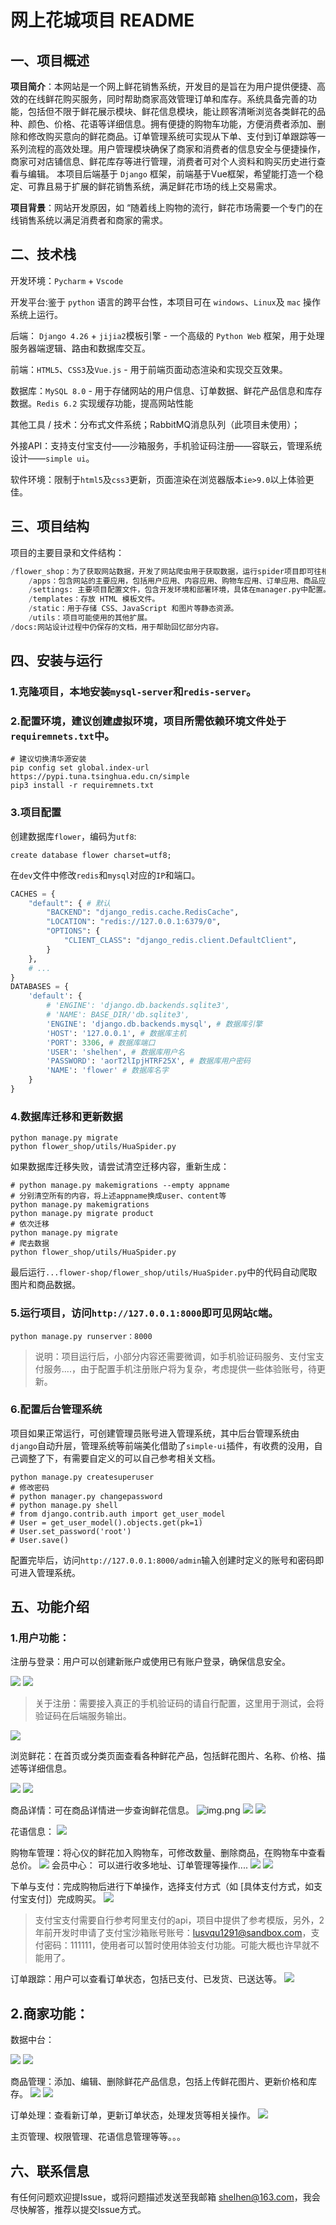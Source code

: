 # 网上花城项目 README

## 一、项目概述

**项目简介**：本网站是一个网上鲜花销售系统，开发目的是旨在为用户提供便捷、高效的在线鲜花购买服务，同时帮助商家高效管理订单和库存。系统具备完善的功能，包括但不限于鲜花展示模块、鲜花信息模块，能让顾客清晰浏览各类鲜花的品种、颜色、价格、花语等详细信息。拥有便捷的购物车功能，方便消费者添加、删除和修改购买意向的鲜花商品。订单管理系统可实现从下单、支付到订单跟踪等一系列流程的高效处理。用户管理模块确保了商家和消费者的信息安全与便捷操作，商家可对店铺信息、鲜花库存等进行管理，消费者可对个人资料和购买历史进行查看与编辑。 本项目后端基于 `Django` 框架，前端基于Vue框架，希望能打造一个稳定、可靠且易于扩展的鲜花销售系统，满足鲜花市场的线上交易需求。

**项目背景**：网站开发原因，如 “随着线上购物的流行，鲜花市场需要一个专门的在线销售系统以满足消费者和商家的需求。

## 二、技术栈
开发环境：`Pycharm` + `Vscode`

开发平台:鉴于 `python` 语言的跨平台性，本项目可在 `windows`、`Linux`及 `mac` 操作系统上运行。

后端： `Django 4.26` + `jijia2`模板引擎 - 一个高级的 `Python Web` 框架，用于处理服务器端逻辑、路由和数据库交互。

前端：`HTML5`、`CSS3`及`Vue.js` - 用于前端页面动态渲染和实现交互效果。

数据库：`MySQL 8.0` - 用于存储网站的用户信息、订单数据、鲜花产品信息和库存数据。`Redis 6.2` 实现缓存功能，提高网站性能

其他工具 / 技术：分布式文件系统；RabbitMQ消息队列（此项目未使用）；

外接API：支持支付宝支付——沙箱服务，手机验证码注册——容联云，管理系统设计——`simple ui`。

软件环境：限制于`html5`及`css3`更新，页面渲染在浏览器版本`ie>9.0`以上体验更佳。


## 三、项目结构

项目的主要目录和文件结构：
```python
/flower_shop：为了获取网站数据，开发了网站爬虫用于获取数据，运行spider项目即可往相应的数据库中写入鲜花内容和价格信息等。
    /apps：包含网站的主要应用，包括用户应用、内容应用、购物车应用、订单应用、商品应用，各个应用中包含该应用的主要代码，其中models.py定义数据模型，views.py处理业务逻辑，urls.py负责路由。
    /settings: 主要项目配置文件，包含开发环境和部署环境，具体在manager.py中配置。
    /templates：存放 HTML 模板文件。
    /static：用于存储 CSS、JavaScript 和图片等静态资源。
    /utils：项目可能使用的其他扩展。
/docs:网站设计过程中仍保存的文档，用于帮助回忆部分内容。
```

## 四、安装与运行
### 1.克隆项目，本地安装`mysql-server`和`redis-server`。

### 2.配置环境，建议创建虚拟环境，项目所需依赖环境文件处于`requiremnets.txt`中。
```shell
# 建议切换清华源安装
pip config set global.index-url https://pypi.tuna.tsinghua.edu.cn/simple
pip3 install -r requiremnets.txt
```

### 3.项目配置
创建数据库`flower`，编码为`utf8`:
```mysql
create database flower charset=utf8;
```
在`dev`文件中修改`redis`和`mysql`对应的`IP`和端口。
```python
CACHES = {
    "default": { # 默认
        "BACKEND": "django_redis.cache.RedisCache",
        "LOCATION": "redis://127.0.0.1:6379/0",
        "OPTIONS": {
            "CLIENT_CLASS": "django_redis.client.DefaultClient",
        }
    },
    # ...
}
DATABASES = {
    'default': {
        # 'ENGINE': 'django.db.backends.sqlite3',
        # 'NAME': BASE_DIR/'db.sqlite3',
        'ENGINE': 'django.db.backends.mysql', # 数据库引擎
        'HOST': '127.0.0.1', # 数据库主机
        'PORT': 3306, # 数据库端口
        'USER': 'shelhen', # 数据库用户名
        'PASSWORD': 'aorT2lIpjHTRF25X', # 数据库用户密码
        'NAME': 'flower' # 数据库名字
    }
}
```

### 4.数据库迁移和更新数据
```shell
python manage.py migrate
python flower_shop/utils/HuaSpider.py
```
如果数据库迁移失败，请尝试清空迁移内容，重新生成：
```shell
# python manage.py makemigrations --empty appname
# 分别清空所有的内容，将上述appname换成user、content等
python manage.py makemigrations
python manage.py migrate product
# 依次迁移
python manage.py migrate
# 爬去数据
python flower_shop/utils/HuaSpider.py
```
最后运行`...flower-shop/flower_shop/utils/HuaSpider.py`中的代码自动爬取图片和商品数据。

### 5.运行项目，访问`http://127.0.0.1:8000`即可见网站`C`端。

```shell
python manage.py runserver：8000
```

> 说明：项目运行后，小部分内容还需要微调，如手机验证码服务、支付宝支付服务....，由于配置手机注册账户将为复杂，考虑提供一些体验账号，待更新。

### 6.配置后台管理系统
项目如果正常运行，可创建管理员账号进入管理系统，其中后台管理系统由`django`自动升层，管理系统等前端美化借助了`simple-ui`插件，有收费的没用，自己调整了下，有需要自定义的可以自己参考相关文档。
```shell
python manage.py createsuperuser
# 修改密码
# python manager.py changepassword 
# python manage.py shell 
# from django.contrib.auth import get_user_model 
# User = get_user_model().objects.get(pk=1)
# User.set_password('root')
# User.save()
```
配置完毕后，访问`http://127.0.0.1:8000/admin`输入创建时定义的账号和密码即可进入管理系统。

## 五、功能介绍
### 1.用户功能：

注册与登录：用户可以创建新账户或使用已有账户登录，确保信息安全。


![](./docs/shwos/Snipaste_2024-10-28_09-08-04.png)
![](./docs/shwos/screenshot_12-02_21-03-56.png)

> 关于注册：需要接入真正的手机验证码的请自行配置，这里用于测试，会将验证码在后端服务输出。


 ![](./docs/shwos/screenshot_12-02_20-57-48.png)


浏览鲜花：在首页或分类页面查看各种鲜花产品，包括鲜花图片、名称、价格、描述等详细信息。

![](./docs/shwos/Snipaste_2024-10-28_09-07-20.png)
![](./docs/shwos/Snipaste_2024-10-28_09-07-09.png)


商品详情：可在商品详情进一步查询鲜花信息。
![img.png](docs/shwos/img.png)
![](./docs/shwos/img2.png)
![](./docs/shwos/screenshot_12-02_20-18-40.png)


花语信息：
![](./docs/shwos/screenshot_12-02_17-16-22.png)

购物车管理：将心仪的鲜花加入购物车，可修改数量、删除商品，在购物车中查看总价。
![](./docs/shwos/screenshot_12-03_04-44-10.png)
会员中心：
可以进行收多地址、订单管理等操作....
![](docs/shwos/img3.png)
![](./docs/shwos/screenshot_12-02_21-10-22.png)

下单与支付：完成购物后进行下单操作，选择支付方式（如 [具体支付方式，如支付宝支付]）完成购买。
![](./docs/shwos/screenshot_12-03_04-46-28.png)

> 支付宝支付需要自行参考阿里支付的api，项目中提供了参考模版，另外，2年前开发时申请了支付宝沙箱账号账号：lusvqu1291@sandbox.com，支付密码：111111，使用者可以暂时使用体验支付功能。可能大概也许早就不能用了。

订单跟踪：用户可以查看订单状态，包括已支付、已发货、已送达等。
![](./docs/shwos/screenshot_12-03_04-47-49.png)


## 2.商家功能：
数据中台：

![](./docs/shwos/screenshot_12-03_04-53-12.png)
![](./docs/shwos/screenshot_12-03_04-58-34.png)


商品管理：添加、编辑、删除鲜花产品信息，包括上传鲜花图片、更新价格和库存。
![](./docs/shwos/screenshot_12-03_04-53-33.png)
![](./docs/shwos/screenshot_12-03_04-53-50.png)

订单处理：查看新订单，更新订单状态，处理发货等相关操作。
![](./docs/shwos/screenshot_12-03_04-54-18.png)

主页管理、权限管理、花语信息管理等等。。。

## 六、联系信息

有任何问题欢迎提Issue，或将问题描述发送至我邮箱 shelhen@163.com，我会尽快解答，推荐以提交Issue方式。

